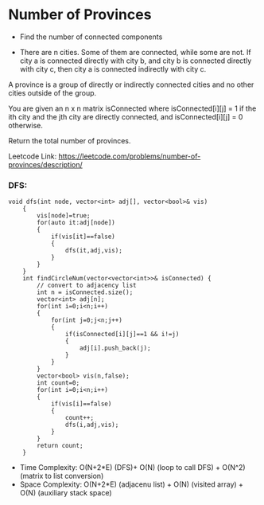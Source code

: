 # Number of Provinces
- Find the number of connected components

- There are n cities. Some of them are connected, while some are not. If city a is connected directly with city b, and city b is connected directly with city c, then city a is connected indirectly with city c.

A province is a group of directly or indirectly connected cities and no other cities outside of the group.

You are given an n x n matrix isConnected where isConnected[i][j] = 1 if the ith city and the jth city are directly connected, and isConnected[i][j] = 0 otherwise.

Return the total number of provinces.

Leetcode Link: https://leetcode.com/problems/number-of-provinces/description/

### DFS:
```
void dfs(int node, vector<int> adj[], vector<bool>& vis)
    {
        vis[node]=true;
        for(auto it:adj[node])
        {
            if(vis[it]==false)
            {
                dfs(it,adj,vis);
            }
        }
    }
    int findCircleNum(vector<vector<int>>& isConnected) {
        // convert to adjacency list
        int n = isConnected.size();
        vector<int> adj[n];
        for(int i=0;i<n;i++)
        {
            for(int j=0;j<n;j++)
            {
                if(isConnected[i][j]==1 && i!=j)
                {
                    adj[i].push_back(j);
                }
            }
        }
        vector<bool> vis(n,false);
        int count=0;
        for(int i=0;i<n;i++)
        {
            if(vis[i]==false)
            {
                count++;
                dfs(i,adj,vis);
            }
        }
        return count;
    }
```
- Time Complexity: O(N+2*E) (DFS)+ O(N) (loop to call DFS) + O(N^2) (matrix to list conversion) 
- Space Complexity: O(N+2*E) (adjacenu list) + O(N) (visited array) + O(N) (auxiliary stack space)